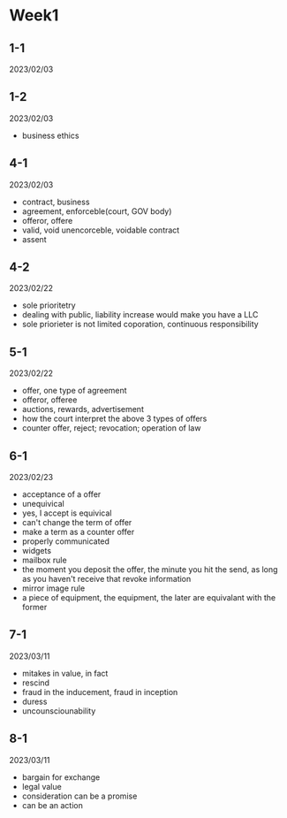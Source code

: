 # Week1

## 1-1

2023/02/03

## 1-2

2023/02/03

- business ethics

## 4-1

2023/02/03

- contract, business
- agreement, enforceble(court, GOV body)
- offeror, offere
- valid, void unencorceble, voidable contract
- assent

## 4-2

2023/02/22

- sole prioritetry
- dealing with public, liability increase would make you have a LLC
- sole priorieter is not limited coporation, continuous responsibility

## 5-1

2023/02/22

- offer, one type of agreement
- offeror, offeree
- auctions, rewards, advertisement
- how the court interpret the above 3 types of offers
- counter offer, reject; revocation; operation of law


## 6-1

2023/02/23

- acceptance of a offer
- unequivical
- yes, I accept is equivical
- can't change the term of offer
- make a term as a counter offer
- properly communicated
- widgets
- mailbox rule
- the moment you deposit the offer, the minute you hit the send, as long as you haven't receive that revoke information
- mirror image rule
- a piece of equipment, the equipment, the later are equivalant with the former

## 7-1

2023/03/11

- mitakes in value, in fact
- rescind
- fraud in the inducement, fraud in inception
- duress
- uncounsciounability

## 8-1

2023/03/11

- bargain for exchange
- legal value
- consideration can be a promise
- can be an action
